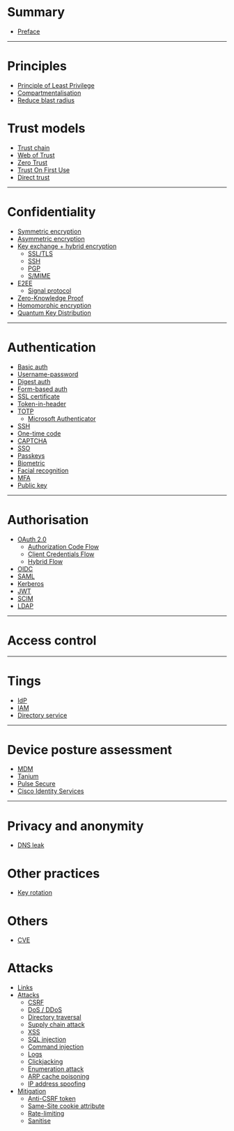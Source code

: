 # Summary

- [Preface](./preface.md)

---

# Principles

- [Principle of Least Privilege]()
- [Compartmentalisation]()
- [Reduce blast radius](./reduce-blast-radius.md)

# Trust models

- [Trust chain]()
- [Web of Trust]()
- [Zero Trust](./trust-models/zero-trust.md)
- [Trust On First Use]()
- [Direct trust]()

---

# Confidentiality

- [Symmetric encryption]()
- [Asymmetric encryption]()
- [Key exchange + hybrid encryption]()
  - [SSL/TLS](./confidentiality/ssl-tls.md)
  - [SSH]()
  - [PGP](./confidentiality/pgp.md)
  - [S/MIME]()
- [E2EE]()
  - [Signal protocol]()
- [Zero-Knowledge Proof]()
- [Homomorphic encryption]()
- [Quantum Key Distribution]()

---

# Authentication

- [Basic auth](./authentication/basic-auth.md)
- [Username-password]()
- [Digest auth]()
- [Form-based auth]()
- [SSL certificate]()
- [Token-in-header]()
- [TOTP](./authentication/totp.md)
  - [Microsoft Authenticator]()
- [SSH]()
- [One-time code]()
- [CAPTCHA]()
- [SSO]()
- [Passkeys](./authentication/passkeys.md)
- [Biometric]()
- [Facial recognition]()
- [MFA]()
- [Public key]()

---

# Authorisation

- [OAuth 2.0](./authorisation/oauth2-0.md)
  - [Authorization Code Flow](./oauth2-0/authorization-code-flow.md)
  - [Client Credentials Flow]()
  - [Hybrid Flow]()
- [OIDC](./authorisation/oidc.md)
- [SAML](./authorisation/saml.md)
- [Kerberos]()
- [JWT]()
- [SCIM]()
- [LDAP]()

---

# Access control

---

# Tings

- [IdP](./idp.md)
- [IAM](./iam.md)
- [Directory service](./directory-service.md)

---

# Device posture assessment

- [MDM]()
- [Tanium]()
- [Pulse Secure]()
- [Cisco Identity Services]()

---

# Privacy and anonymity

- [DNS leak]()

# Other practices

- [Key rotation](./key-rotation.md)

# Others

- [CVE](./cve.md)

# Attacks

- [Links](./links.md)
- [Attacks]()
    - [CSRF](./attacks/csrf.md)
    - [DoS / DDoS](./attacks/dos-ddos.md)
    - [Directory traversal](./attacks/directory-traversal.md)
    - [Supply chain attack](./attacks/supply-chain-attack.md)
    - [XSS]()
    - [SQL injection]()
    - [Command injection]()
    - [Logs]()
    - [Clickjacking]()
    - [Enumeration attack]()
    - [ARP cache poisoning](./attacks/arp-cache-poisoning.md)
    - [IP address spoofing](./attacks/ip-address-spoofing.md)
- [Mitigation](./mitigation.md)
    - [Anti-CSRF token](./mitigation/anti-csrf-token.md)
    - [Same-Site cookie attribute](./mitigation/same-site-cookie-attribute.md)
    - [Rate-limiting]()
    - [Sanitise]()
